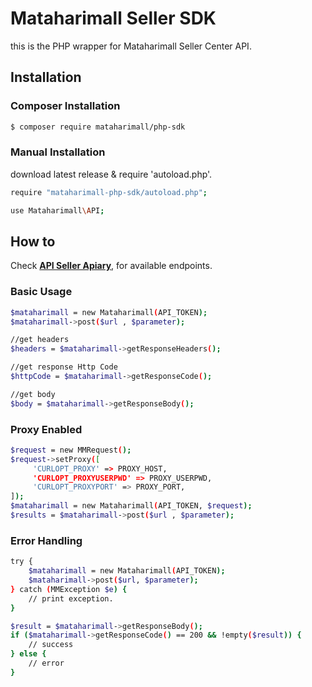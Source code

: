 # Mataharimall Seller SDK #

this is the PHP wrapper for Mataharimall Seller Center API.

## Installation ##

### Composer Installation ###

```sh
$ composer require mataharimall/php-sdk
```

### Manual Installation ###
download latest release & require 'autoload.php'.

```sh
require "mataharimall-php-sdk/autoload.php";

use Mataharimall\API;
```

## How to ##

Check **[API Seller Apiary](http://docs.apiforseller.apiary.io/)**, for available endpoints.

### Basic Usage ###

```sh
$mataharimall = new Mataharimall(API_TOKEN);
$mataharimall->post($url , $parameter);

//get headers
$headers = $mataharimall->getResponseHeaders();

//get response Http Code
$httpCode = $mataharimall->getResponseCode();

//get body
$body = $mataharimall->getResponseBody();

```
### Proxy Enabled ###
```sh
$request = new MMRequest();
$request->setProxy([
     'CURLOPT_PROXY' => PROXY_HOST,
     'CURLOPT_PROXYUSERPWD' => PROXY_USERPWD,
     'CURLOPT_PROXYPORT' => PROXY_PORT,
]);
$mataharimall = new Mataharimall(API_TOKEN, $request);
$results = $mataharimall->post($url , $parameter);
```

### Error Handling ###

```sh
try {
    $mataharimall = new Mataharimall(API_TOKEN);
    $mataharimall->post($url, $parameter);
} catch (MMException $e) {
    // print exception.
}

$result = $mataharimall->getResponseBody();
if ($mataharimall->getResponseCode() == 200 && !empty($result)) {
    // success
} else {
    // error
}
```

